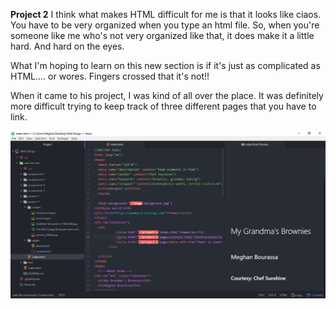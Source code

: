 **Project 2**
I think what makes HTML difficult for me is that it looks like ciaos. You have to be very organized when you type an html file. So, when you're someone like me who's not very organized like that, it does make it a little hard. And hard on the eyes.

What I'm hoping to learn on this new section is if it's just as complicated as HTML.... or wores. Fingers crossed that it's not!!

When it came to his project, I was kind of all over the place. It was definitely more difficult trying to keep track of three different pages that you have to link.


![./images/trying.jpg](./images/trying.jpg)
